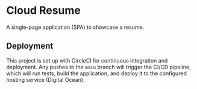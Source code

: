 # Cloud Resume

A single-page application (SPA) to showcase a resume.


## Deployment

This project is set up with CircleCI for continuous integration and deployment. Any pushes to the `main` branch will trigger the CI/CD pipeline, which will run tests, build the application, and deploy it to the configured hosting service (Digital Ocean).



